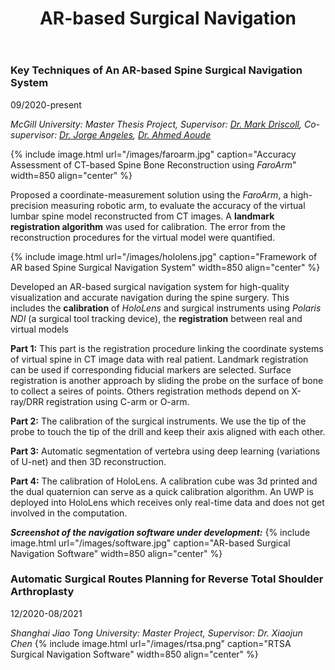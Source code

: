 ﻿---
layout: page
title: AR-based Surgical Navigation
permalink: /Research/AR-based Surgical Navigation/
---


### **Key Techniques of An AR-based Spine Surgical Navigation System**

09/2020-present

*McGill University: Master Thesis Project, Supervisor: [Dr. Mark Driscoll](https://www.mcgill.ca/mecheng/people/staff/mark-driscoll), Co-supervisor: [Dr. Jorge Angeles](https://www.mcgill.ca/mecheng/people/staff/jorgeangeles), [Dr. Ahmed Aoude](https://www.mcgill.ca/orthopaedics/our-team/ahmed-aoude-md-frcsc)*

{% include image.html url="/images/faroarm.jpg" caption="Accuracy Assessment of CT-based Spine Bone
Reconstruction using *FaroArm*" width=850 align="center" %}

Proposed a coordinate-measurement solution using the *FaroArm*, a high-precision measuring robotic arm, to evaluate the accuracy of the virtual lumbar spine model reconstructed from CT images. A **landmark registration algorithm** was used for calibration. The error from the reconstruction procedures for the virtual model were quantified.

{% include image.html url="/images/hololens.jpg" caption="Framework of AR based Spine Surgical Navigation System" width=850 align="center" %}

Developed an AR-based surgical navigation system for high-quality visualization and accurate navigation during the spine surgery. This includes the **calibration** of *HoloLens* and surgical instruments using *Polaris NDI* (a surgical tool tracking device), the **registration** between real and virtual models

**Part 1:**
This part is the registration procedure linking the coordinate systems of virtual spine in CT image data with real patient. Landmark registration can be used if corresponding fiducial markers are selected. Surface registration is another approach by sliding the probe on the surface of bone to collect a seires of points. Others registration methods depend on X-ray/DRR registration using C-arm or O-arm.

**Part 2:**
The calibration of the surgical instruments. We use the tip of the probe to touch the tip of the drill and keep their axis aligned with each other.

**Part 3:**
Automatic segmentation of vertebra using deep learning (variations of U-net) and then 3D reconstruction.

**Part 4:**
The calibration of HoloLens. A calibration cube was 3d printed and the dual quaternion can serve as a quick calibration algorithm. An UWP is deployed into HoloLens which receives only real-time data and does not get involved in the computation.

***Screenshot of the navigation software under development:***
{% include image.html url="/images/software.jpg" caption="AR-based Surgical Navigation Software" width=850 align="center" %}

### **Automatic Surgical Routes Planning for Reverse Total Shoulder Arthroplasty**

12/2020-08/2021

*Shanghai Jiao Tong University: Master Project, Supervisor: Dr. Xiaojun Chen*
{% include image.html url="/images/rtsa.png" caption="RTSA Surgical Navigation Software" width=850 align="center" %}